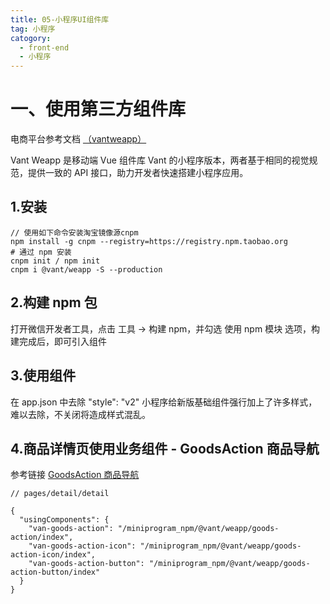 ```yaml
---
title: 05-小程序UI组件库
tag: 小程序
catogory:
  - front-end
  - 小程序
---
```


# 一、使用第三方组件库

电商平台参考文档 [（vantweapp）](https://youzan.github.io/vant-weapp/#/intro)

Vant Weapp 是移动端 Vue 组件库 Vant 的小程序版本，两者基于相同的视觉规范，提供一致的 API 接口，助力开发者快速搭建小程序应用。

## 1.安装

```
// 使用如下命令安装淘宝镜像源cnpm
npm install -g cnpm --registry=https://registry.npm.taobao.org
# 通过 npm 安装
cnpm init / npm init
cnpm i @vant/weapp -S --production
```

## 2.构建 npm 包

打开微信开发者工具，点击 工具 -> 构建 npm，并勾选 使用 npm 模块 选项，构建完成后，即可引入组件

## 3.使用组件

在 app.json 中去除 "style": "v2"
小程序给新版基础组件强行加上了许多样式，难以去除，不关闭将造成样式混乱。

## 4.商品详情页使用业务组件 - GoodsAction 商品导航

参考链接 [GoodsAction 商品导航](https://youzan.github.io/vant-weapp/#/goods-action)

```
// pages/detail/detail

{
  "usingComponents": {
    "van-goods-action": "/miniprogram_npm/@vant/weapp/goods-action/index",
    "van-goods-action-icon": "/miniprogram_npm/@vant/weapp/goods-action-icon/index",
    "van-goods-action-button": "/miniprogram_npm/@vant/weapp/goods-action-button/index"
  }
}
```
